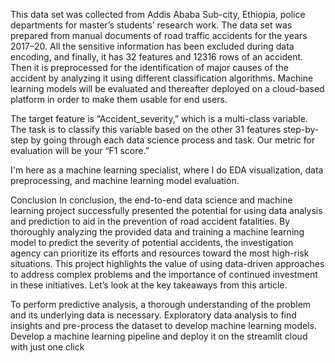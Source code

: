 This data set was collected from Addis Ababa Sub-city, Ethiopia, police departments for master’s students’ research work. The data set was prepared from manual documents of road traffic accidents for the years 2017–20. All the sensitive information has been excluded during data encoding, and finally, it has 32 features and 12316 rows of an accident. Then it is preprocessed for the identification of major causes of the accident by analyzing it using different classification algorithms. Machine learning models will be evaluated and thereafter deployed on a cloud-based platform in order to make them usable for end users.

The target feature is “Accident_severity,” which is a multi-class variable. The task is to classify this variable based on the other 31 features step-by-step by going through each data science process and task. Our metric for evaluation will be your “F1 score.”

I'm here as a machine learning specialist, where I do EDA visualization, data preprocessing, and machine learning model evaluation. 

Conclusion
In conclusion, the end-to-end data science and machine learning project successfully presented the potential for using data analysis and prediction to aid in the prevention of road accident fatalities. By thoroughly analyzing the provided data and training a machine learning model to predict the severity of potential accidents, the investigation agency can prioritize its efforts and resources toward the most high-risk situations. This project highlights the value of using data-driven approaches to address complex problems and the importance of continued investment in these initiatives. Let’s look at the key takeaways from this article.

To perform predictive analysis, a thorough understanding of the problem and its underlying data is necessary.
Exploratory data analysis to find insights and pre-process the dataset to develop machine learning models.
Develop a machine learning pipeline and deploy it on the streamlit cloud with just one click
